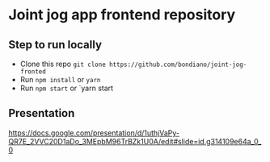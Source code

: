 # Joint jog app frontend repository

## Step to run locally

- Clone this repo `git clone https://github.com/bondiano/joint-jog-fronted`
- Run `npm install` or `yarn`
- Run `npm start` or `yarn start

## Presentation

https://docs.google.com/presentation/d/1uthjVaPy-QR7E_2VVC20D1aDo_3MEpbM96TrBZk1U0A/edit#slide=id.g314109e64a_0_0
